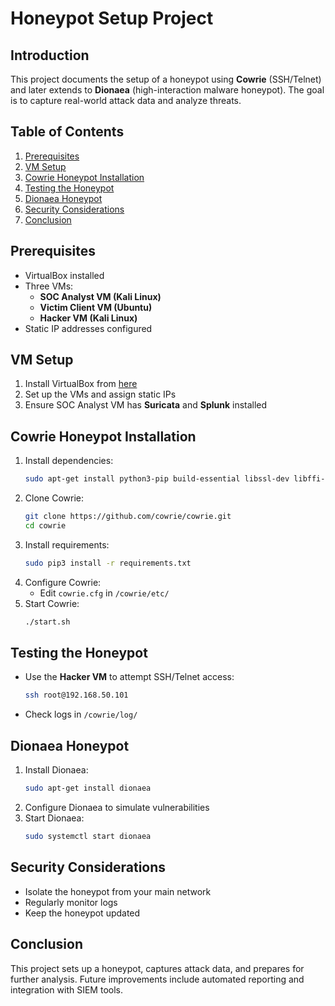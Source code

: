 # Honeypot Setup Project

## Introduction
This project documents the setup of a honeypot using **Cowrie** (SSH/Telnet) and later extends to **Dionaea** (high-interaction malware honeypot). The goal is to capture real-world attack data and analyze threats.

## Table of Contents
1. [Prerequisites](#prerequisites)
2. [VM Setup](#vm-setup)
3. [Cowrie Honeypot Installation](#cowrie-honeypot-installation)
4. [Testing the Honeypot](#testing-the-honeypot)
5. [Dionaea Honeypot](#dionaea-honeypot)
6. [Security Considerations](#security-considerations)
7. [Conclusion](#conclusion)

## Prerequisites
- VirtualBox installed
- Three VMs:
  - **SOC Analyst VM (Kali Linux)**
  - **Victim Client VM (Ubuntu)**
  - **Hacker VM (Kali Linux)**
- Static IP addresses configured

## VM Setup
1. Install VirtualBox from [here](https://www.virtualbox.org/wiki/Downloads)
2. Set up the VMs and assign static IPs
3. Ensure SOC Analyst VM has **Suricata** and **Splunk** installed

## Cowrie Honeypot Installation
1. Install dependencies:
   ```bash
   sudo apt-get install python3-pip build-essential libssl-dev libffi-dev python3-dev
   ```
2. Clone Cowrie:
   ```bash
   git clone https://github.com/cowrie/cowrie.git
   cd cowrie
   ```
3. Install requirements:
   ```bash
   sudo pip3 install -r requirements.txt
   ```
4. Configure Cowrie:
   - Edit `cowrie.cfg` in `/cowrie/etc/`
5. Start Cowrie:
   ```bash
   ./start.sh
   ```

## Testing the Honeypot
- Use the **Hacker VM** to attempt SSH/Telnet access:
  ```bash
  ssh root@192.168.50.101
  ```
- Check logs in `/cowrie/log/`

## Dionaea Honeypot
1. Install Dionaea:
   ```bash
   sudo apt-get install dionaea
   ```
2. Configure Dionaea to simulate vulnerabilities
3. Start Dionaea:
   ```bash
   sudo systemctl start dionaea
   ```

## Security Considerations
- Isolate the honeypot from your main network
- Regularly monitor logs
- Keep the honeypot updated

## Conclusion
This project sets up a honeypot, captures attack data, and prepares for further analysis. Future improvements include automated reporting and integration with SIEM tools.
